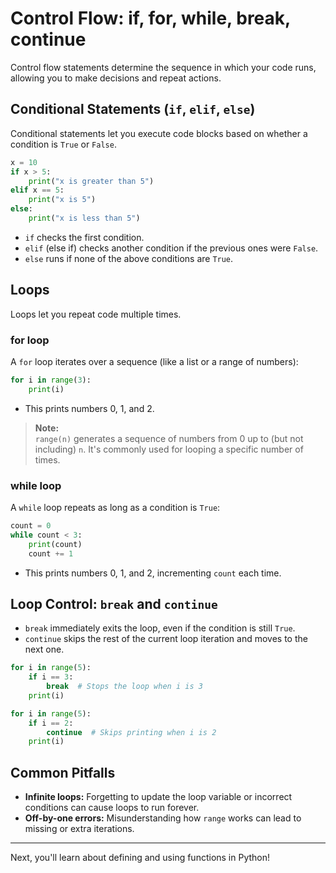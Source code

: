 # Control Flow: if, for, while, break, continue

Control flow statements determine the sequence in which your code runs, allowing you to make decisions and repeat actions.

## Conditional Statements (`if`, `elif`, `else`)

Conditional statements let you execute code blocks based on whether a condition is `True` or `False`.

```python
x = 10
if x > 5:
    print("x is greater than 5")
elif x == 5:
    print("x is 5")
else:
    print("x is less than 5")
```

- `if` checks the first condition.
- `elif` (else if) checks another condition if the previous ones were `False`.
- `else` runs if none of the above conditions are `True`.

## Loops

Loops let you repeat code multiple times.

### for loop

A `for` loop iterates over a sequence (like a list or a range of numbers):

```python
for i in range(3):
    print(i)
```

- This prints numbers 0, 1, and 2.

> **Note:**  
> `range(n)` generates a sequence of numbers from 0 up to (but not including) `n`. It's commonly used for looping a specific number of times.

### while loop

A `while` loop repeats as long as a condition is `True`:

```python
count = 0
while count < 3:
    print(count)
    count += 1
```

- This prints numbers 0, 1, and 2, incrementing `count` each time.

## Loop Control: `break` and `continue`

- `break` immediately exits the loop, even if the condition is still `True`.
- `continue` skips the rest of the current loop iteration and moves to the next one.

```python
for i in range(5):
    if i == 3:
        break  # Stops the loop when i is 3
    print(i)
```

```python
for i in range(5):
    if i == 2:
        continue  # Skips printing when i is 2
    print(i)
```

## Common Pitfalls

- **Infinite loops:** Forgetting to update the loop variable or incorrect conditions can cause loops to run forever.
- **Off-by-one errors:** Misunderstanding how `range` works can lead to missing or extra iterations.

---

Next, you'll learn about defining and using functions in Python!
